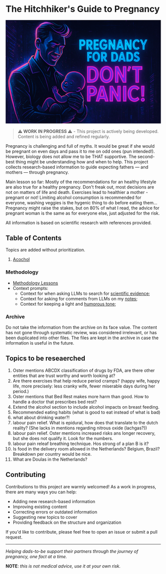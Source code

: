 # The Hitchhiker's Guide to Pregnancy

![](cover_images/landscape_cover.png)

> **⚠️ WORK IN PROGRESS ⚠️** - This project is actively being developed. Content is being added and refined regularly.

Pregnancy is challenging and full of myths. It would be great if she would be pregnant on even days and pass it to me on odd ones (pun intended!). However, biology does not allow me to be THAT supportive. The second-best thing might be understanding how and when to help. This project collects research-based information to guide expecting fathers — and mothers — through pregnancy.

Main lesson so far: Mostly of the recommendations for an healthy lifestyle are also true for a healthy pregnancy. Don't freak out, most decisions are not on matters of life and death. Exercises lead to healthier a mother - pregnant or not! Limiting alcohol consumption is recommended for everyone, washing veggies is the hygenic thing to do before eating them... Pregnancy might raise the stakes, but on 80% of what I read, the advice for pregnant woman is the same as for everyone else, just adjusted for the risk.

All information is based on scientific research with references provided.

## Table of Contents

Topics are added without prioritization.

1. [Acochol](alcohol.md)

### Methodology
- [Methodology Lessons](methodology_lessons.md)
- Context prompts:
  - Context for when asking LLMs to search for [scientific evidence](context/researcher_mode.md);
  - Context for asking for comments from LLMs on my [notes](context/notes_mode.md);
  - Context for keeping a light and [humorous tone](context/humour_mode.md);

### Archive

Do not take the information from the archive on its face value. The content has not gone through systematic review, was considered irrelevant, or has been duplicated into other files. The files are kept in the archive in case the information is useful in the future.

## Topics to be reseaerched
1. Oster mentions ABCDX classification of drugs by FDA, are there other entities that are trust worthy and worth looking at?
2. Are there exercises that help reduce period cramps? (happy wife, happy life, more precisely: less cranky wife, fewer miserable days during her period.)
3. Oster mentions that Bed Rest makes more harm than good. How to handle a doctor that prescribes bed rest?
4. Extend the alcohol section to include alcohol impacts on breast feeding.
5. Recommended eating habits (what is good to eat instead of what is bad)
6. what about drinking water?!
7. labour pain relief. What is epidural, how does that translate to the dutch reality? (She lacks in mentions regarding nitrous oxide (lachgas?))
8. labour pain relief. Oster mentions increased risks ans longer recovery, but she does not qualify it. Look for the numbers.
9. labour pain releaf breathing technique. Hos strong of a plan B is it?
10. Is food in the delivery room allowed in the Netherlands? Belgium, Brazil? Breakdown per country would be nice.
11. What are Doulas in the Netherlands? 


## Contributing

Contributions to this project are warmly welcomed! As a work in progress, there are many ways you can help:

- Adding new research-based information
- Improving existing content
- Correcting errors or outdated information
- Suggesting new topics to cover
- Providing feedback on the structure and organization

If you'd like to contribute, please feel free to open an issue or submit a pull request.

---

*Helping dads-to-be support their partners through the journey of pregnancy, one fact at a time.*

**NOTE**: _this is not medical advice, use it at your own risk._
